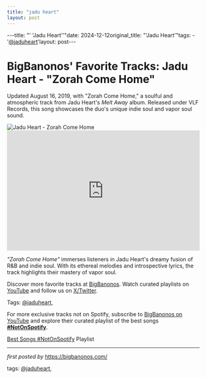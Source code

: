 ```yaml
---
title: "jadu heart"
layout: post
---
```

---title: "' 'Jadu Heart''"date: 2024-12-12original_title: "'Jadu Heart'"tags:  - '[@jaduheart](/tags/jaduheart/)'layout: post---<!-- Post Title --><h1 >BigBanonos' Favorite Tracks: Jadu Heart - "Zorah Come Home"</h1> <!-- Introductory Text --><p >Updated August 16, 2019, with "Zorah Come Home," a soulful and atmospheric track from Jadu Heart's *Melt Away* album. Released under VLF Records, this song showcases the duo's unique indie soul and vapor soul sound.</p> <!-- Featured Image --><div > <img src="https://www.nme.com/wp-content/uploads/2020/08/JaduHeart2000x1270-1-696x442.jpg" alt="Jadu Heart - Zorah Come Home" /></div> <!-- YouTube Video Embed --><div > <iframe width="100%" height="315" src="https://www.youtube.com/embed/5q7ay8n4qIk" title="Zorah Come Home" frameborder="0" allow="accelerometer; autoplay; encrypted-media; gyroscope; picture-in-picture; web-share" referrerpolicy="strict-origin-when-cross-origin" allowfullscreen></iframe></div> <!-- Song Information --><div > <p><em>"Zorah Come Home"</em> immerses listeners in Jadu Heart's dreamy fusion of R&B and indie soul. With its ethereal melodies and introspective lyrics, the track highlights their mastery of vapor soul.</p></div> <!-- Footer Links --><div > <p>Discover more favorite tracks at <a href="https://bigbanonos.com/" target="_blank">BigBanonos</a>. Watch curated playlists on <a href="https://www.youtube.com/[@BigBanonos](/tags/BigBanonos/)" target="_blank">YouTube</a> and follow us on <a href="https://x.com/bigbanonos" target="_blank">X/Twitter</a>.</p></div> <!-- Tags --><p >Tags: [@jaduheart](/tags/jaduheart/),</p><!--Subscribe and Playlist Links--><div>    <p>For more exclusive tracks not on Spotify, subscribe to <a href="https://www.youtube.com/[@BigBanonos](/tags/BigBanonos/)" target="_blank">BigBanonos on YouTube</a> and explore their curated playlist of the best songs <strong>[#NotOnSpotify](/tags/NotOnSpotify/)</strong>.</p>    <p><a href="https://www.youtube.com/playlist?list=PLtuNtuTatqI0kFahUCbtbfenC_ET5O_tr" target="_blank">Best Songs [#NotOnSpotify](/tags/NotOnSpotify/) Playlist<br /></a></p></div><hr /><p><em>first posted by</em> <a href="https://bigbanonos.com/" rel="noopener" target="_new">https://bigbanonos.com/</a></p><p>tags: [@jaduheart](/tags/jaduheart/),</p>